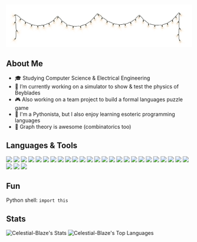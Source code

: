 ![](https://github.com/Celestial-Blaze/Celestial-Blaze/blob/main/Fairy_Lights_Transparent.png)
## About Me

<!--
**Celestial-Blaze/Celestial-Blaze** is a ✨ _special_ ✨ repository because its `README.md` (this file) appears on your GitHub profile.
-->

- 🎓 Studying Computer Science & Electrical Engineering
- 🌟 I’m currently working on a simulator to show & test the physics of Beyblades
- 🎮 Also working on a team project to build a formal languages puzzle game
- 🐍 I'm a Pythonista, but I also enjoy learning esoteric programming languages
- 💖 Graph theory is awesome (combinatorics too)

## Languages & Tools ##
<!--%23 is hex -->
<!-- I got these from [shields.io: ](https://shields.io/badges) -->
<!-- Find the icons from https://simpleicons.org/ -->
<!-- If the logo is not there, use the base 64 encodings found from https://icons8.com/icons -->

![](https://img.shields.io/badge/Python-blue?style=flat-square&logo=python&logoColor=white) <!-- Python -->
![](https://img.shields.io/badge/Java-orange?style=flat-square&logo=data%3Aimage%2Fpng%3Bbase64%2CiVBORw0KGgoAAAANSUhEUgAAAB4AAAAeCAYAAAA7MK6iAAAACXBIWXMAAAsTAAALEwEAmpwYAAACWElEQVR4nM3XW4iNURgG4M1kMGTMBcUkDVGSMg4XDmlMUszUqEkx5gJFUsoFEVdKITcol8SFQ3KKcqHkVHIK5RBhcqG4UTIkiker%2Bab%2BNtPYu72Ht9bFfv%2B91ru%2Bb33r%2Ff4%2FlysBMAbDS7FWQcAStOX6EhiJF2jtS9HJIZpGZV%2BJrsFnfML04KrRjp0YX2rBYTitC52YF%2FzG%2BJ2e1ZRadCBuh%2BhHzA5%2BbXB70K%2BkoglYFQI%2FMDfD38M3VOTKAawO4fN5%2FNXgp5VLeAhe4Sn6Z%2Fj5%2BImjZRFOwCS8w4pcBjiGZ7lyQpdFnkwVnuH2pcoutVAtGtCY7mpwAzAxcwSNeXNGoxljixFsxZsonJTKql7%2BX4FR6fxToaUzx1fUFyq8PpypG8kgXuMhbuF%2BZjzGNczKzB8UV297MVFXYiUOhU0ms1iOpWhJ0fTkVJgZG24vthEkc3iLbSHWEsJtwZ3BOdRl5lVFZu4W1UDCJnfguT8jpfJlZGRBzKmJmtiNoQWL5m2gPiKbmrpRjAnRjxfnWeiIktknnkSE73EzmkUHvgefnGtTScSywJxoeR1R3Z3hYDewHwuzNlowdN3DK%2FiCIymdRdpqU6GTNkfq7hRzTlFYZ3G4GHt8FOKpEx3AslQ8yf5i4e5RG8W2KK7VhXgdupyKLrNm5d%2BKJ8trwkFcx4cerlJ3UaUNnsJWTMlbZ0Oq%2BoKiz9tMdUQ4Lny4rqeXeAwOc0k2uqvg16Hw2rreUhWdagrW4URk6DhmFBjfb17dED69BXujF6fUXsKDGBfjWfM%2F%2BZzJ%2Fe%2F4BdKQrh9ckm5OAAAAAElFTkSuQmCC&logoColor=white) <!-- Java -->
![](https://img.shields.io/badge/Unity-gray?style=flat-square&logo=unity) <!-- Unity -->
![](https://img.shields.io/badge/C%23-purple?style=flat-square&logo=data%3Aimage%2Fpng%3Bbase64%2CiVBORw0KGgoAAAANSUhEUgAAADIAAAAyCAYAAAAeP4ixAAAACXBIWXMAAAsTAAALEwEAmpwYAAAD50lEQVR4nO2aSWhWVxTHn6LWJjEVbYviQBWMWq1DreIMghsXoiDWnRCH4KZ0pVk2dcCh2BoHxIUKLkS6qeDOAeoEgqjYpsQgCOJURFOrsZYa85Oj%2F4uXx0vefeb55ftSDzz4uN%2B5Z3hnvOe%2BKHoP%2FxMApgNHgb%2F02O%2FpUakAMBQ4BLSRDMeAkVGxAlAJbAGeSeCnwAZghJ4NWkM4hlsZFQsAPYHlwJ8S0izxM%2FBZAu4QYB%2FQKtwHwLdAr66RXgDMB656bnMBmBmlADAF%2BNXb1wgsjQoNwBj5uoObskqPjHQWAtc9OieACe9O8jeMBwL1wHMxbgZqgQ86QbM3UAPcF80XShaD8pX%2BNbM%2B8uVHYvaffP3THHkMUAL4VzxagDrgwzyI9zDfBW7EzD8%2BF%2BmTeY5SsnBwSxbr%2BbYEpwHnPIJ%2FAAtyl7x9%2FvOAyx7%2Fi8CcrER%2B8AraHaA69I0AoxU3J5WNWuQu94BTwPfApAypvVoyuNS%2BLVSJGi8OjGl54L4pEj4UzgKzA2mXK15MJoPVIZsahFwdyKQXsMuz4ENgP7BI1jEh%2BgFjgSXAYeCJ94b3hgY0sEL7fgtBdlqXBeD2l7sY%2FANsDGk7gI%2BlgKvw541WlL6vzHlLiCKvINASzpXMh6emEk8OaJfSLbH0zUu%2BLIqYO7n0OCT23zjgJ7lpi54rstjgGO4aL272F1QRBXab3OnLWOHc5blMEjxVcR2meGnz2pxlhVbEudTGmBJWLF2bvkO1yIK9ApgB7PZisNVTrC4kJnNVRJnIZafKdlyt3cYPmAzclSWOAMPb402CLHkqUhv3Z8VEqyyR2r3qZcxN4807VsS5zyJvzQLbYEcqgw54pkHeijQJpcpbsz7MYFopKfJEKBUdrXVGoagDWfJU5HGCIo9LUZGmBNdqKEXXOiGUxd7aj1qrLyVF1gnlgLf2udKvnTsmlkr6rfIK4kfeug0lXEGcmNLedH1BjLnXptg05LjWzTI7Nf%2Bt0HlkJrCnaFoUA2sUNbaxSv5VTJn6lKbROuFviqJpjLnSbRtcRx4oZrYDv6vGWHq%2BBKyPz6u6tI1POFjd9i2TceT6t2icCRn0ZVEk61HXb903%2Bwmgg32fxIbZZwP3lWU56rritiIV%2BY1l6hUzbox60OqMZsQu2M3dvlamsjhB8bE75IhrAKzMMnx423HQZC9rhcBpYFYg7XLJ4mbOqwoxoLOR51op1ahgfyY65obfAV90YkC3NUiJIh%2BZzi2lIXZVrkPsbnWt0O0uegp49XYypHsu5svQa11yGZrD9fSLorqe7lYfDHS7TzjioEPVL%2Fqgplm%2FS%2BejmvcQdQ5eAiLtHS%2F8tC9zAAAAAElFTkSuQmCC&logoColor=white) <!-- C# -->
![](https://img.shields.io/badge/MySQL-orange?style=flat-square&logo=mysql&logoColor=white) <!-- MySQL -->
![](https://img.shields.io/badge/MATLAB-blue?style=flat-square&logo=data%3Aimage%2Fpng%3Bbase64%2CiVBORw0KGgoAAAANSUhEUgAAADIAAAAyCAYAAAAeP4ixAAAACXBIWXMAAAsTAAALEwEAmpwYAAADOklEQVR4nO2aW4hNURjH12DcLzNjkkJuyYypeSC3KMVE8%2BLuAXlxKWqEB%2FKgURqRhKlBI8Y0xZSExguNNyNCSeSShDpuYUaJyOWnZb4zljNnn332Pmufs4%2FmV9NZa529vrX%2B7fWt9a3vjFJddNEB0Ae4BLwBNqpsBajhX2pVtgDkyGcx8J3ObFdhBxgN9JPyReLzA5isQu4P66U8k8TcA3qqMAJUAWOl3IQ7m1TYAEqABimPA34mIaQVKFBhAegGtABTpH6Y5KlSYQGoAG5LuQD47EHIRyAv0xr0xEcCn4A1Ut%2BKd3ZkWkQOcBloA%2FpK%2FYkPIa8zuoMBO2Uih6Q%2BF%2F%2BsyJRzVwK%2F5K9I2s%2BlIORaukVM145tTOCKtA93CEe8MDEdAvKAenkDJkvk%2B12kzomgRYwHHscZOAL00I4qDpsqX4DBQQaB%2Bi4Rj0p5Zjn2qAhCxCAJ7uKh%2FWGYPKdPdVvcDELIhgQDNsozpdin2Mbk9e4z36gvkzDCRDt8qXxfG4CQPX4n3x0oA84YW6g%2BE%2FKNMOSGMVCTtA8RB7VNRM%2FJi4AiYC%2Fw1sHgc2CaPNsLqJb2GdK2m%2BCY4zb5AcBa4HqSBr%2Ba2Q9985PPfImxgqLOScAkWc86UvXDhehSE3sHCJa2ToEk0GzJ%2BEojO%2FKN4CmPFXLLgtF9hq%2FcIT3UxQrpDxyNEyclS6OOeMXWSdLHByA3np%2FMk63NCzWGiCB3qeSWlyFG7zancEefJ9ukj775HSQzHHPbhpcC7xw6vzC22VwdXpM5XkVXRCIx%2BmQ%2Bb3TSPtQQzTVJuGIzIPTLnzSTK8BqSf135GOBxcD7ACYV0fdzYCgwQWcbgfvWc1%2FyFsy3ZJMHwAiHHIAOTp859LvrWYgY7g2MAVYBVy2JaI3mhV2S4PsdjolRKlWAdRZO8kUexisDXsb0t%2FNrF7AwhQP1tI%2FxCsVvozRbESLGj%2FgQoe%2F7hSnck6rFTqtNIX4uUgssrYZyOyr%2BGj3uQUS9CitAeZIiHgEDVVihfYt0S43qZEWJCjvAwwQitA%2FNUtkAcDZBgDdVZQu0Z15iaYlmHrMGYIsh4Km%2By0f%2F2yGroD0nvBmY7XpX6OI%2F5jcc0m1zV2nyHgAAAABJRU5ErkJggg%3D%3D&logoColor=white) <!-- MATLAB -->
![](https://img.shields.io/badge/UML-%23370a80?style=flat-square&logo=uml&logoColor=white) <!-- UML -->
![](https://img.shields.io/badge/JavaScript-%23d6a400?style=flat-square&logo=javascript&logoColor=white) <!-- JavaScript -->
![](https://img.shields.io/badge/Prolog-%230f548c?style=flat-square&logo=prolog&logoColor=white) <!-- Prolog -->
![](https://img.shields.io/badge/SML-%23a10224?style=flat-square&logo=sml&logoColor=white) <!-- SML -->
![](https://img.shields.io/badge/PyCharm-%2308a14d?style=flat-square&logo=pycharm) <!-- PyCharm -->
![](https://img.shields.io/badge/IntelliJ-blue?style=flat-square&logo=intellijidea) <!-- IntelliJ -->
![](https://img.shields.io/badge/Rider-%23e01b6a?style=flat-square&logo=rider) <!-- Rider -->
![](https://img.shields.io/badge/Eclipse%20IDE-%23281a66?style=flat-square&logo=eclipseide&logoColor=white) <!-- Eclipse IDE -->
![](https://img.shields.io/badge/HTML-orange?style=flat-square&logo=html5&logoColor=white) <!-- HTML -->
![](https://img.shields.io/badge/PHP-%23686b9c?style=flat-square&logo=php&logoColor=white) <!-- PHP -->
![](https://img.shields.io/badge/Notepad%2B%2B-%2345a827?style=flat-square&logo=notepadplusplus&logoColor=white) <!-- Notepad++ -->
![](https://img.shields.io/badge/NumPy-%234761c9?style=flat-square&logo=numpy&logoColor=white) <!-- NumPy -->
![](https://img.shields.io/badge/Notion-gray?style=flat-square&logo=notion&logoColor=white) <!-- Notion -->
![](https://img.shields.io/badge/LaTeX-%23008080?style=flat-square&logo=latex&logoColor=white) <!-- LaTeX -->
![](https://img.shields.io/badge/Replit-orange?style=flat-square&logo=replit&logoColor=white) <!-- Replit -->
![](https://img.shields.io/badge/Deepnote-blue?style=flat-square&logo=deepnote&logoColor=white) <!-- Deepnote -->
![](https://img.shields.io/badge/Clojure-%2307912c?style=flat-square&logo=clojure&logoColor=white) <!-- Clojure -->
![](https://img.shields.io/badge/PythonAnywhere-%23102857?style=flat-square&logo=pythonanywhere&logoColor=white) <!-- PythonAnywhere -->
![](https://img.shields.io/badge/Miro-yellow?style=flat-square&logo=miro&logoColor=white) <!-- Miro -->
![](https://img.shields.io/badge/Overleaf-%23286634?style=flat-square&logo=overleaf&logoColor=white) <!-- Overleaf -->
![](https://img.shields.io/badge/draw.io-orange?style=flat-square&logo=diagramsdotnet&logoColor=white) <!-- Draw.io -->
![](https://img.shields.io/badge/Krita-%23e605c8?style=flat-square&logo=krita&logoColor=white) <!-- Krita -->
<!-- Future Goals (more stuff I wanna put here): MongoDB, Arnold C, PyTest, Blender, Unreal Engine, Flask/Django, C++, Jira, Wolfram Mathematica, Rust, Keras, Google Earth Engine -->

## Fun ##

Python shell: `import this`

## Stats ##

<!-- ![Celestial-Blaze's Streak](https://github-readme-streak-stats.herokuapp.com/?user=Celestial-Blaze&theme=material-palenight&hide_border=true) -->
![Celestial-Blaze's Stats](https://github-readme-stats.vercel.app/api?username=Celestial-Blaze&theme=material-palenight&show_icons=true&hide_border=true&count_private=true)
![Celestial-Blaze's Top Languages](https://github-readme-stats.vercel.app/api/top-langs/?username=Celestial-Blaze&theme=material-palenight&show_icons=true&hide_border=true&layout=compact)
